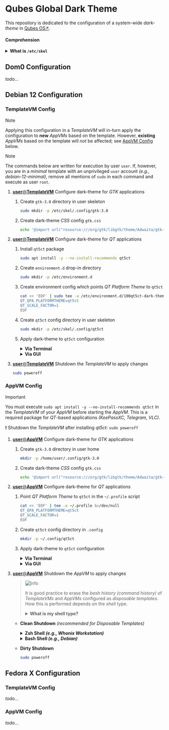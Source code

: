 # Qubes Global Dark Theme

This repository is dedicated to the configuration of a system-wide _dark-theme_ in [Qubes OS↗](https://qubes-os.org).

#### Comprehension
<details>
<summary><b>What is <code>/etc/skel</code></b></summary>

> `/etc/skel` is a directory which acts as a _skeleton_ for user home directories, e.g., `/home/user`, and is used by `adduser` to generate home directories for new users. That said, modifications to `/etc/skel` do not affect the home directories of existing users.

</details>



## Dom0 Configuration

_todo..._



## Debian 12 Configuration

### TemplateVM Config

> [!NOTE]
> Applying this configuration in a _TemplateVM_ will in-turn apply the configuration to **new** _AppVMs_ based on the template. However, **existing** _AppVMs_ based on the template will _not_ be affected; see [AppVM Config](#appvm-config) below.

> [!NOTE]
> The commands below are written for execution by user `user`. If, however, you are in a _minimal_ template with an unprivileged `user` account _(e.g., debian-12-minimal)_, remove all mentions of `sudo` in each command and execute as user `root`.

1. [**user**@**TemplateVM**]() Configure dark-theme for _GTK_ applications <a name="deb-tvm-1"></a>

    1. Create `gtk-3.0` directory in user skeleton

        ```bash
        sudo mkdir -p /etc/skel/.config/gtk-3.0
        ```

    2. Create dark-theme _CSS_ config `gtk.css`

        ```bash
        echo '@import url("resource:///org/gtk/libgtk/theme/Adwaita/gtk-contained-dark.css");' | sudo tee -a /etc/skel/.config/gtk-3.0/gtk.css &>/dev/null
        ```

2. [**user**@**TemplateVM**]() Configure dark-theme for _QT_ applications <a name="deb-tvm-2"></a>

    1. Install `qt5ct` package <a name="deb-tvm-2-1"></a>

        ```bash
        sudo apt install -y --no-install-recommends qt5ct
        ```

    2. Create `environment.d` drop-in directory <a name="deb-tvm-2-2"></a>

        ```bash
        sudo mkdir -p /etc/environment.d
        ```

    3. Create environment config which points _QT Platform Theme_ to `qt5ct` <a name="deb-tvm-2-3"></a>

        ```bash
        cat << 'EOF' | sudo tee -a /etc/environment.d/100qt5ct-dark-theme.conf &>/dev/null
        QT_QPA_PLATFORMTHEME=qt5ct
        QT_SCALE_FACTOR=1
        EOF
        ```

    4. Create `qt5ct` config directory in user skeleton

        ```bash
        sudo mkdir -p /etc/skel/.config/qt5ct
        ```

    5. Apply dark-theme to `qt5ct` configuration

        <details>
        <summary><b>Via Terminal</b></summary>

        > 1. Create `qt5ct` config in user skeleton
        >
        >    ```bash
        >    cat << 'EOF' | sudo tee /etc/skel/.config/qt5ct/qt5ct.conf &>/dev/null
        >    [Appearance]
        >    color_scheme_path=/usr/share/qt5ct/colors/darker.conf
        >    custom_palette=true
        >    standard_dialogs=default
        >    style=Fusion
        >    EOF
        >    ```

        </details>

        <details>
        <summary><b>Via GUI</b></summary>

        > 1. Launch `qt5ct`
        >
        >     ```bash
        >     setsid qt5ct &>/dev/null
        >     ```
        >
        > 2. Set _QT_ color-scheme to `darker`
        > 
        >     _`Appearance` → `Palette` → `Custom` → `Color scheme` → `darker`_
        >
        > 3. Click `OK`
        >
        > 5. Copy `qt5ct` config to user skeleton
        >
        >     ```bash
        >     sudo cp /home/user/.config/qt5ct/qt5ct.conf /etc/skel/.config/qt5ct/
        >     ```

        </details>

3. [**user**@**TemplateVM**]() Shutdown the _TemplateVM_ to apply changes <a name="deb-tvm-3"></a>

    ```bash
    sudo poweroff
    ```


### AppVM Config

> [!IMPORTANT]
> You must execute `sudo apt install -y --no-install-recommends qt5ct` in the _TemplateVM_ of your _AppVM_ before starting the _AppVM_. This is a required package for _QT_-based applications _(KeePassXC, Telegram, VLC)_.
>
> :exclamation: Shutdown the _TemplateVM_ after installing _qt5ct_: `sudo poweroff`

1. [**user**@**AppVM**]() Configure dark-theme for _GTK_ applications <a name="deb-avm-1"></a>

    1. Create `gtk-3.0` directory in user home

        ```bash
        mkdir -p /home/user/.config/gtk-3.0
        ```

    2. Create dark-theme _CSS_ config `gtk.css`

        ```bash
        echo '@import url("resource:///org/gtk/libgtk/theme/Adwaita/gtk-contained-dark.css");' > /home/user/.config/gtk-3.0/gtk.css
        ```

2. [**user**@**AppVM**]() Configure dark-theme for _QT_ applications <a name="deb-avm-2"></a>

    1. Point _QT Platform Theme_ to `qt5ct` in the `~/.profile` script

        ```bash
        cat << 'EOF' | tee -a ~/.profile &>/dev/null
        QT_QPA_PLATFORMTHEME=qt5ct
        QT_SCALE_FACTOR=1
        EOF
        ```

    2. Create `qt5ct` config directory in `.config`

        ```bash
        mkdir -p ~/.config/qt5ct
        ```

    3. Apply dark-theme to `qt5ct` configuration

        <details>
        <summary><b>Via Terminal</b></summary>

        > 1. Create `qt5ct` config in user skeleton
        >
        >    ```bash
        >    cat << 'EOF' > ~/.config/qt5ct/qt5ct.conf &>/dev/null
        >    [Appearance]
        >    color_scheme_path=/usr/share/qt5ct/colors/darker.conf
        >    custom_palette=true
        >    standard_dialogs=default
        >    style=Fusion
        >    EOF
        >    ```

        </details>

        <details>
        <summary><b>Via GUI</b></summary>

        > 1. Launch `qt5ct`
        >
        >     ```bash
        >     setsid qt5ct &>/dev/null
        >     ```
        >
        > 2. Set _QT_ color-scheme to `darker`
        >
        >     _`Appearance` → `Palette` → `Custom` → `Color scheme` → `darker`_
        >
        > 3. Click `OK`

        </details>

3. [**user**@**AppVM**]() Shutdown the _AppVM_ to apply changes <a name="deb-avm-3"></a>

    > <picture>
    >   <source media="(prefers-color-scheme: light)" srcset="https://raw.githubusercontent.com/Mqxx/GitHub-Markdown/main/blockquotes/badge/light-theme/info.svg">
    >   <img alt="Info" src="https://raw.githubusercontent.com/Mqxx/GitHub-Markdown/main/blockquotes/badge/dark-theme/info.svg">
    > </picture><br>
    >
    > It is good practice to erase the _bash history (command history)_ of _TemplateVMs_ and _AppVMs_ configured as _disposable templates_. How this is performed depends on the _shell_ type.
    >
    > <details>
    > <summary><b>What is my shell type?</b></summary>
    >
    > > Execute `echo $0` or `echo $SHELL` in your terminal to discover the current shell type.
    >
    > </details>

    - **Clean Shutdown** _(recommended for Disposable Templates)_

        <details>
        <summary><b>Zsh Shell <em>(e.g., Whonix Workstation)</em></b></summary>

        > <picture>
        >   <source media="(prefers-color-scheme: light)" srcset="https://raw.githubusercontent.com/Mqxx/GitHub-Markdown/main/blockquotes/badge/light-theme/note.svg">
        >   <img alt="Note" src="https://raw.githubusercontent.com/Mqxx/GitHub-Markdown/main/blockquotes/badge/dark-theme/note.svg">
        > </picture><br>
        >
        > This command appends your `.zshrc` file with a command which deletes the _command history file_ `$HISTFILE`. You only need to execute the below command once per _VM_; subsequent sessions can safely shutdown by simply executing `sudo poweroff`.

        ```bash
        echo 'rm -f "$HISTFILE"' >> ~/.zshrc && sudo poweroff
        ```

        </details>

        <details>
        <summary><b>Bash Shell <em>(e.g., Debian)</em></b></summary>

        ```bash
        cat /dev/null > ~/.bash_history && history -c && sudo poweroff
        ```

        </details>
        
    
    - **Dirty Shutdown**
    
        ```bash
        sudo poweroff
        ```



## Fedora X Configuration

### TemplateVM Config

_todo..._

### AppVM Config

_todo..._

